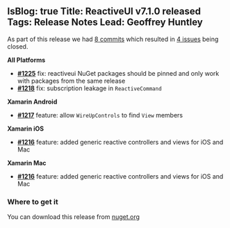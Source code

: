 IsBlog: true
Title: ReactiveUI v7.1.0 released
Tags: Release Notes
Lead: Geoffrey Huntley
---

<!--excerpt-->

As part of this release we had [8 commits](https://github.com/reactiveui/reactiveui/compare/7.0.0...7.1.0) which resulted in [4 issues](https://github.com/reactiveui/ReactiveUI/issues?milestone=5&state=closed) being closed.

**All Platforms**
- [**#1225**](https://github.com/reactiveui/ReactiveUI/pull/1225)  fix: reactiveui NuGet packages should be pinned and only work with packages from the same release
- [**#1218**](https://github.com/reactiveui/ReactiveUI/pull/1218) fix: subscription leakage in `ReactiveCommand`

**Xamarin Android**
- [**#1217**](https://github.com/reactiveui/ReactiveUI/pull/1217) feature: allow `WireUpControls` to find `View` members

**Xamarin iOS**
- [**#1216**](https://github.com/reactiveui/ReactiveUI/pull/1216) feature: added generic reactive controllers and views for iOS and Mac

**Xamarin Mac**
- [**#1216**](https://github.com/reactiveui/ReactiveUI/pull/1216) feature: added generic reactive controllers and views for iOS and Mac

### Where to get it

You can download this release from [nuget.org](https://www.nuget.org/packages/reactiveui/7.1.0)
